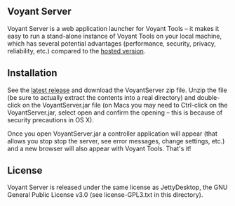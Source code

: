 ## Voyant Server ##

Voyant Server is a web application launcher for Voyant Tools – it makes it easy to run a stand-alone instance of Voyant Tools on your local machine, which has several potential advantages (performance, security, privacy, reliability, etc.) compared to the [hosted version](http://voyant-tools.org).

## Installation ##

See the [latest release](https://github.com/sgsinclair/VoyantServer/releases/latest) and download the VoyantServer zip file. Unzip the file (be sure to actually extract the contents into a real directory) and double-click on the VoyantServer.jar file (on Macs you may need to Ctrl-click on the VoyantServer.jar, select open and confirm the opening – this is because of security precautions in OS X).

Once you open VoyantServer.jar a controller application will appear (that allows you stop stop the server, see error messages, change settings, etc.) and a new browser will also appear with Voyant Tools. That's it!

## License ##
Voyant Server is released under the same license as JettyDesktop, the GNU General Public License v3.0 (see license-GPL3.txt in this directory).
